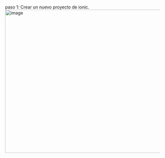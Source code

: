 paso 1: Crear un nuevo proyecto de ionic.
<img width="933" height="467" alt="image" src="https://github.com/user-attachments/assets/84ba6002-2591-468e-9c64-6c1956d85aca" />
